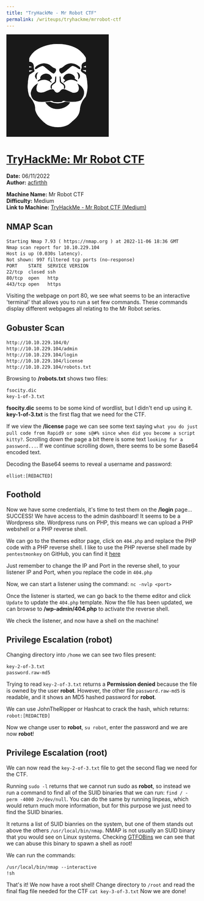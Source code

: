 ```yaml
---
title: "TryHackMe - Mr Robot CTF"
permalink: /writeups/tryhackme/mrrobot-ctf
---
```


![TryHackMe - Mr Robot CTF (Medium)](images/MrRobot_CTF.jpeg)
<h1><ins>TryHackMe: Mr Robot CTF</ins></h1>

**Date:** 06/11/2022\
**Author:** [acfirthh](https://github.com/acfirthh)

**Machine Name:** Mr Robot CTF\
**Difficulty:** Medium\
**Link to Machine:** [TryHackMe - Mr Robot CTF (Medium)](https://tryhackme.com/room/mrrobot) 

## NMAP Scan
```
Starting Nmap 7.93 ( https://nmap.org ) at 2022-11-06 18:36 GMT
Nmap scan report for 10.10.229.104
Host is up (0.030s latency).
Not shown: 997 filtered tcp ports (no-response)
PORT    STATE  SERVICE VERSION
22/tcp  closed ssh
80/tcp  open   http
443/tcp open   https
```

Visiting the webpage on port 80, we see what seems to be an interactive 'terminal' that allows you to run a set few commands. These commands display different webpages all relating to the Mr Robot series.

## Gobuster Scan
```
http://10.10.229.104/0/
http://10.10.229.104/admin
http://10.10.229.104/login
http://10.10.229.104/license
http://10.10.229.104/robots.txt
```

Browsing to **/robots.txt** shows two files:
```
fsocity.dic
key-1-of-3.txt
```
**fsocity.dic** seems to be some kind of wordlist, but I didn't end up using it.
**key-1-of-3.txt** is the first flag that we need for the CTF.

If we view the **/license** page we can see some text saying `what you do just pull code from Rapid9 or some s@#% since when did you become a script kitty?`. Scrolling down the page a bit there is some text `looking for a password...`. If we continue scrolling down, there seems to be some Base64 encoded text.

Decoding the Base64 seems to reveal a username and password:
```
elliot:[REDACTED]
```

## Foothold
Now we have some credentials, it's time to test them on the **/login** page...
SUCCESS! We have access to the admin dashboard! It seems to be a Wordpress site.
Wordpress runs on PHP, this means we can upload a PHP webshell or a PHP reverse shell.

We can go to the themes editor page, click on `404.php` and replace the PHP code with a PHP reverse shell.
I like to use the PHP reverse shell made by `pentestmonkey` on GitHub, you can find it [here](https://github.com/pentestmonkey/php-reverse-shell/blob/master/php-reverse-shell.php)

Just remember to change the IP and Port in the reverse shell, to your listener IP and Port, when you replace the code in `404.php`

Now, we can start a listener using the command: `nc -nvlp <port>`

Once the listener is started, we can go back to the theme editor and click `Update` to update the `404.php` template. Now the file has been updated, we can browse to **/wp-admin/404.php** to activate the reverse shell.

We check the listener, and now have a shell on the machine!

## Privilege Escalation (robot)
Changing directory into `/home` we can see two files present:
```
key-2-of-3.txt
password.raw-md5
```

Trying to read `key-2-of-3.txt` returns a **Permission denied** because the file is owned by the user **robot**. However, the other file `password.raw-md5` is readable, and it shows an MD5 hashed password for **robot**.

We can use JohnTheRipper or Hashcat to crack the hash, which returns:
`robot:[REDACTED]`

Now we change user to **robot**, `su robot`, enter the password and we are now **robot**!

## Privilege Escalation (root)
We can now read the `key-2-of-3.txt` file to get the second flag we need for the CTF.

Running `sudo -l` returns that we cannot run sudo as **robot**, so instead we run a command to find all of the SUID binaries that we can run: `find / -perm -4000 2>/dev/null`. You can do the same by running linpeas, which would return much more information, but for this purpose we just need to find the SUID binaries.

It returns a list of SUID bianries on the system, but one of them stands out above the others `/usr/local/bin/nmap`. NMAP is not usually an SUID binary that you would see on Linux systems. Checking [GTFOBins](https://gtfobins.github.io/gtfobins/nmap/) we can see that we can abuse this binary to spawn a shell as root!

We can run the commands:
```
/usr/local/bin/nmap --interactive
!sh
```
That's it! We now have a root shell!
Change directory to `/root` and read the final flag file needed for the CTF `cat key-3-of-3.txt`
Now we are done!
